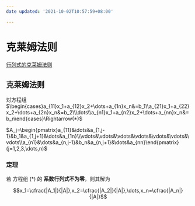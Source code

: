 ```yaml
---
date updated: '2021-10-02T10:57:59+08:00'

---
```


# 克莱姆法则

[行列式的克莱姆法则](../行列式/行列式_行列式按行列展开.md#克莱姆法则)

## 克莱姆法则

对方程组
$\begin{cases}a_{11}x_1+a_{12}x_2+\dots+a_{1n}x_n&=b_1\\a_{21}x_1+a_{22}x_2+\dots+a_{2n}x_n&=b_2\\\dots\\a_{n1}x_1+a_{n2}x_2+\dots+a_{nn}x_n&=b_n\end{cases}\Rightarrow(*)$

$A_j=\begin{pmatrix}a_{11}&\dots&a_{1,j-1}&b_1&a_{1,j+1}&\dots&a_{1n}\\\vdots&\vdots&\vdots&\vdots&\vdots&\vdots&\vdots\\a_{n1}&\dots&a_{n,j-1}&b_n&a_{n,j+1}&\dots&a_{nn}\end{pmatrix} (j=1,2,3,\dots,n)$

### 定理

若 方程组 $(*)$ 的 **系数行列式不为零**，则其解为

$$x_1=\cfrac{|A_1|}{|A|},x_2=\cfrac{|A_2|}{|A|},\dots,x_n=\cfrac{|A_n|}{|A|}$$



